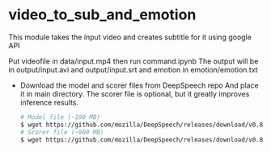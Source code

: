 # video_to_sub_and_emotion
This module takes the input video and creates subtitle for it using google API

Put videofile in data/input.mp4
then run command.ipynb
The output will be in output/input.avi and output/input.srt and emotion in emotion/emotion.txt

* Download the model and scorer files from DeepSpeech repo And place it in main directory. The scorer file is optional, but it greatly improves inference results. 
    ```bash
    # Model file (~190 MB)
    $ wget https://github.com/mozilla/DeepSpeech/releases/download/v0.8.2/deepspeech-0.8.2-models.pbmm
    # Scorer file (~900 MB)
    $ wget https://github.com/mozilla/DeepSpeech/releases/download/v0.8.2/deepspeech-0.8.2-models.scorer
   
